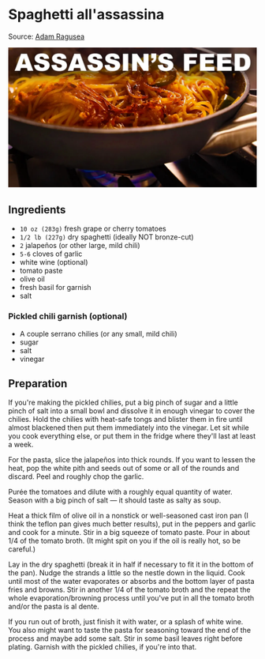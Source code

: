 # Spaghetti all'assassina
Source: [Adam Ragusea](https://youtu.be/X8B5ZtKIlWY)

![Spaghetti all'assassina Thumbnail](../../images/spaghetti-all-assassina/thumbnail.jpeg)

## Ingredients
- `10 oz (283g)` fresh grape or cherry tomatoes
- `1/2 lb (227g)` dry spaghetti (ideally NOT bronze-cut)
- `2` jalapeños (or other large, mild chili)
- `5-6` cloves of garlic
- white wine (optional)
- tomato paste
- olive oil
- fresh basil for garnish
- salt

### Pickled chili garnish (optional)
- A couple serrano chilies (or any small, mild chili)
- sugar
- salt
- vinegar

## Preparation
If you're making the pickled chilies, put a big pinch of sugar and a little pinch of salt into a small bowl and dissolve it in enough vinegar to cover the chilies. Hold the chilies with heat-safe tongs and blister them in fire until almost blackened then put them immediately into the vinegar. Let sit while you cook everything else, or put them in the fridge where they'll last at least a week.

For the pasta, slice the jalapeños into thick rounds. If you want to lessen the heat, pop the white pith and seeds out of some or all of the rounds and discard. Peel and roughly chop the garlic.

Purée the tomatoes and dilute with a roughly equal quantity of water. Season with a big pinch of salt — it should taste as salty as soup.

Heat a thick film of olive oil in a nonstick or well-seasoned cast iron pan (I think the teflon pan gives much better results), put in the peppers and garlic and cook for a minute. Stir in a big squeeze of tomato paste. Pour in about 1/4 of the tomato broth. (It might spit on you if the oil is really hot, so be careful.)

Lay in the dry spaghetti (break it in half if necessary to fit it in the bottom of the pan).  Nudge the strands a little so the nestle down in the liquid. Cook until most of the water evaporates or absorbs and the bottom layer of pasta fries and browns. Stir in another 1/4 of the tomato broth and the repeat the whole evaporation/browning process until you've put in all the tomato broth and/or the pasta is al dente. 

If you run out of broth, just finish it with water, or a splash of white wine. You also might want to taste the pasta for seasoning toward the end of the process and maybe add some salt. Stir in some basil leaves right before plating. Garnish with the pickled chilies, if you're into that.
